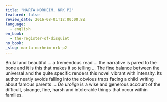 ```yaml
---
title: "MARTA NORHEIM, NRK P2"
featured: false
review_date: 2016-08-01T12:00:00.8Z
language:
  - english
en_book:
  - the-register-of-disquiet
no_book:
_slug: marta-norheim-nrk-p2
---
```


Brutal and beautiful … a tremendous read … the narrative is pared to the bone and it is this that makes it so telling … The fine balance between the universal and the quite specific renders this novel vibrant with intensity. Its author neatly avoids falling into the obvious traps facing a child writing about famous parents … _De urolige_ is a wise and generous account of the difficult, strange, fine, harsh and intolerable things that occur within families.

